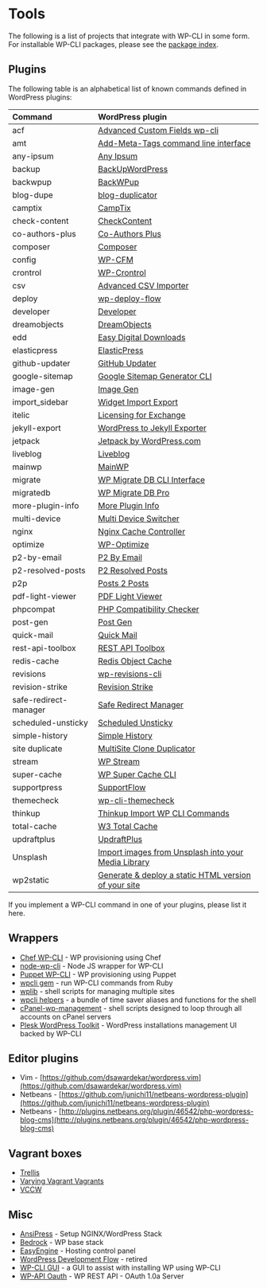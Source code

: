 # Tools

The following is a list of projects that integrate with WP-CLI in some form. For installable WP-CLI packages, please see the [package index](https://wp-cli.org/package-index/).

## Plugins

The following table is an alphabetical list of known commands defined in WordPress plugins:

| **Command**           | **WordPress plugin**
|:----------------------|:---------------------------------------------------------------
| acf                   | [Advanced Custom Fields wp-cli](https://github.com/hoppinger/advanced-custom-fields-wpcli)
| amt                   | [Add-Meta-Tags command line interface](http://www.codetrax.org/projects/wp-add-meta-tags/wiki/Command_Line_Interface)
| any-ipsum             | [Any Ipsum](https://wordpress.org/plugins/any-ipsum/)
| backup                | [BackUpWordPress](http://wordpress.org/extend/plugins/backupwordpress/)
| backwpup              | [BackWPup](https://wordpress.org/plugins/backwpup/)
| blog-dupe             | [blog-duplicator](https://github.com/trepmal/blog-duplicator)
| camptix               | [CampTix](https://github.com/Automattic/camptix)
| check-content         | [CheckContent](https://github.com/mattclegg/wp-cli_check-content)
| co-authors-plus       | [Co-Authors Plus](https://github.com/automattic/co-authors-plus)
| composer              | [Composer](http://wordpress.org/plugins/composer)
| config                | [WP-CFM](https://wordpress.org/plugins/wp-cfm/)
| crontrol              | [WP-Crontrol](http://wordpress.org/plugins/wp-crontrol/)
| csv                   | [Advanced CSV Importer](https://wordpress.org/plugins/advanced-csv-importer/)
| deploy                | [wp-deploy-flow](https://github.com/demental/wp-deploy-flow)
| developer             | [Developer](http://wordpress.org/plugins/developer/)
| dreamobjects          | [DreamObjects](http://wordpress.org/extend/plugins/dreamobjects/)
| edd                   | [Easy Digital Downloads](https://easydigitaldownloads.com/docs/wp-cli-commands/)
| elasticpress          | [ElasticPress](https://github.com/10up/ElasticPress)
| github-updater        | [GitHub Updater](https://github.com/afragen/github-updater)
| google-sitemap        | [Google Sitemap Generator CLI](https://github.com/wp-cli/google-sitemap-generator-cli)
| image-gen             | [Image Gen](https://github.com/trepmal/image-gen/)
| import_sidebar        | [Widget Import Export](https://github.com/cftp/widget-importer)
| itelic                | [Licensing for Exchange](https://github.com/iron-bound-designs/exchange-addon-licensing)
| jekyll-export         | [WordPress to Jekyll Exporter](https://github.com/benbalter/wordpress-to-jekyll-exporter/)
| jetpack               | [Jetpack by WordPress.com](http://wordpress.org/plugins/jetpack/)
| liveblog              | [Liveblog](http://wordpress.org/plugins/liveblog/)
| mainwp                | [MainWP](https://mainwp.com/)
| migrate               | [WP Migrate DB CLI Interface](https://github.com/duncanjbrown/WP-CLI-Migrate/)
| migratedb             | [WP Migrate DB Pro](https://deliciousbrains.com/wp-migrate-db-pro/doc/cli-addon/)
| more-plugin-info      | [More Plugin Info](http://wordpress.org/plugins/more-plugin-info/)
| multi-device          | [Multi Device Switcher](https://wordpress.org/plugins/multi-device-switcher/)
| nginx                 | [Nginx Cache Controller](http://wordpress.org/plugins/nginx-champuru/)
| optimize              | [WP-Optimize](https://getwpo.com/)
| p2-by-email           | [P2 By Email](https://github.com/humanmade/P2-By-Email)
| p2-resolved-posts     | [P2 Resolved Posts](http://wordpress.org/plugins/p2-resolved-posts/)
| p2p                   | [Posts 2 Posts](http://wordpress.org/plugins/posts-to-posts/)
| pdf-light-viewer      | [PDF Light Viewer](https://github.com/antongorodezkiy/pdf-light-viewer)
| phpcompat             | [PHP Compatibility Checker](https://wordpress.org/plugins/php-compatibility-checker/)
| post-gen              | [Post Gen](https://github.com/trepmal/post-gen/)
| quick-mail            | [Quick Mail](https://wordpress.org/plugins/quick-mail/)
| rest-api-toolbox      | [REST API Toolbox](https://github.com/petenelson/wp-rest-api-toolbox)
| redis-cache           | [Redis Object Cache](http://wordpress.org/extend/plugins/redis-cache/)
| revisions             | [wp-revisions-cli](https://github.com/trepmal/wp-revisions-cli/)
| revision-strike       | [Revision Strike](https://wordpress.org/plugins/revision-strike/)
| safe-redirect-manager | [Safe Redirect Manager](https://github.com/tlovett1/Safe-Redirect-Manager)
| scheduled-unsticky    | [Scheduled Unsticky](http://wordpress.org/plugins/scheduled-unsticky/)
| simple-history        | [Simple History](https://simple-history.com/)
| site duplicate        | [MultiSite Clone Duplicator](http://wordpress.org/plugins/multisite-clone-duplicator/)
| stream                | [WP Stream](http://wordpress.org/plugins/stream/)
| super-cache           | [WP Super Cache CLI](https://github.com/wp-cli/wp-super-cache-cli)
| supportpress          | [SupportFlow](https://github.com/SupportFlow/supportflow)
| themecheck            | [wp-cli-themecheck](https://github.com/anhskohbo/wp-cli-themecheck)
| thinkup               | [Thinkup Import WP CLI Commands](https://github.com/taras/wp-cli-thinkup-import)
| total-cache           | [W3 Total Cache](http://wordpress.org/extend/plugins/w3-total-cache/)
| updraftplus           | [UpdraftPlus](https://updraftplus.com/)
| Unsplash              | [Import images from Unsplash into your Media Library](https://github.com/A5hleyRich/wp-cli-unsplash-command)
| wp2static             | [Generate & deploy a static HTML version of your site](https://github.com/leonstafford/wp2static)

If you implement a WP-CLI command in one of your plugins, please list it here.

## Wrappers

* [Chef WP-CLI](https://github.com/francescolaffi/chef-wp-cli) - WP provisioning using Chef
* [node-wp-cli](https://github.com/gtg092x/node-wp-cli) - Node JS wrapper for WP-CLI
* [Puppet WP-CLI](https://github.com/rmccue/puppet-wp) - WP provisioning using Puppet
* [wpcli gem](https://github.com/hasanen/wpcli) - run WP-CLI commands from Ruby
* [wplib](https://github.com/szepeviktor/wplib) - shell scripts for managing multiple sites
* [wpcli helpers](https://github.com/kartonnade/wp_cli_helpers) - a bundle of time saver aliases and functions for the shell
* [cPanel-wp-management](https://github.com/MarioKnight/cPanel-wp-management) - shell scripts designed to loop through all accounts on cPanel servers
* [Plesk WordPress Toolkit](https://www.plesk.com/wp-toolkit/) - WordPress installations management UI backed by WP-CLI

## Editor plugins

* Vim - [https://github.com/dsawardekar/wordpress.vim](https://github.com/dsawardekar/wordpress.vim)
* Netbeans - [https://github.com/junichi11/netbeans-wordpress-plugin](https://github.com/junichi11/netbeans-wordpress-plugin)
* Netbeans - [http://plugins.netbeans.org/plugin/46542/php-wordpress-blog-cms](http://plugins.netbeans.org/plugin/46542/php-wordpress-blog-cms)

## Vagrant boxes

* [Trellis](https://github.com/roots/trellis)
* [Varying Vagrant Vagrants](https://github.com/Varying-Vagrant-Vagrants/VVV)
* [VCCW](http://vccw.cc/)

## Misc

* [AnsiPress](https://github.com/AnsiPress/AnsiPress) - Setup NGINX/WordPress Stack
* [Bedrock](https://github.com/roots/bedrock) - WP base stack
* [EasyEngine](https://github.com/rtCamp/easyengine/) - Hosting control panel
* [WordPress Development Flow](https://github.com/cityindex/wordpress-development-flow) - retired
* [WP-CLI GUI](http://wpcligui.com/) - a GUI to assist with installing WP using WP-CLI
* [WP-API Oauth](https://github.com/WP-API/OAuth1) - WP REST API - OAuth 1.0a Server
